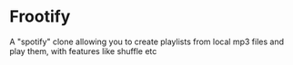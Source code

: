# Frootify
 A "spotify" clone allowing you to create playlists from local mp3 files and play them, with features like shuffle etc
